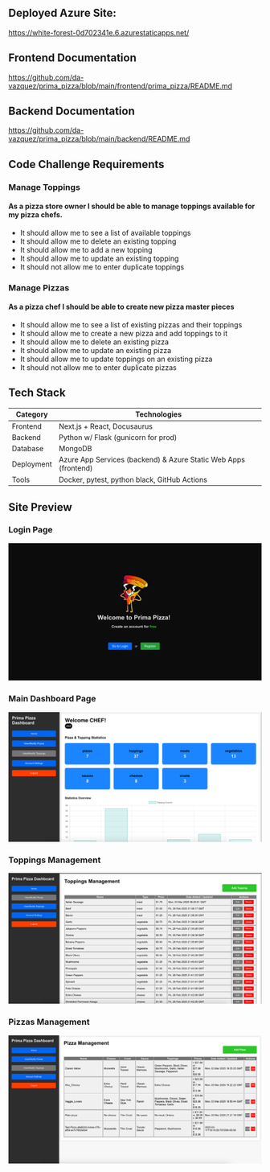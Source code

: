 ## Deployed Azure Site:

https://white-forest-0d702341e.6.azurestaticapps.net/

## Frontend Documentation
https://github.com/da-vazquez/prima_pizza/blob/main/frontend/prima_pizza/README.md

## Backend Documentation
https://github.com/da-vazquez/prima_pizza/blob/main/backend/README.md

## Code Challenge Requirements

### Manage Toppings
#### As a pizza store owner I should be able to manage toppings available for my pizza chefs.

<ul>
  <li>It should allow me to see a list of available toppings</li>
  <li>It should allow me to delete an existing topping</li>
  <li>It should allow me to add a new topping</li>
  <li>It should allow me to update an existing topping</li>
  <li>It should not allow me to enter duplicate toppings</li>
</ul>

### Manage Pizzas
#### As a pizza chef I should be able to create new pizza master pieces

<ul>
  <li>It should allow me to see a list of existing pizzas and their toppings</li>
  <li>It should allow me to create a new pizza and add toppings to it</li>
  <li>It should allow me to delete an existing pizza</li>
  <li>It should allow me to update an existing pizza</li>
  <li>It should allow me to update toppings on an existing pizza</li>
  <li>It should not allow me to enter duplicate pizzas</li>
</ul>


## Tech Stack

| Category   | Technologies |
|------------|-------------|
| Frontend   | Next.js + React, Docusaurus |
| Backend    | Python w/ Flask (gunicorn for prod)|
| Database   | MongoDB |
| Deployment | Azure App Services (backend) & Azure Static Web Apps (frontend)|
| Tools      | Docker, pytest, python black, GitHub Actions |


## Site Preview

### Login Page
![Dashboard](images/login.png)

### Main Dashboard Page 
![Dashboard](images/dashboard.png)

### Toppings Management
![Toppings](images/toppings_dashboard.png)

### Pizzas Management
![Toppings](images/pizzas_dashboard.png)
